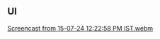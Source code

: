 ## UI 
[Screencast from 15-07-24 12:22:58 PM IST.webm](https://github.com/user-attachments/assets/77c59b05-93e6-4953-8f5d-d1526604449d)
